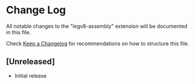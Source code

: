 # Change Log

All notable changes to the "legv8-assembly" extension will be documented in this file.

Check [Keep a Changelog](http://keepachangelog.com/) for recommendations on how to structure this file.

## [Unreleased]

- Initial release